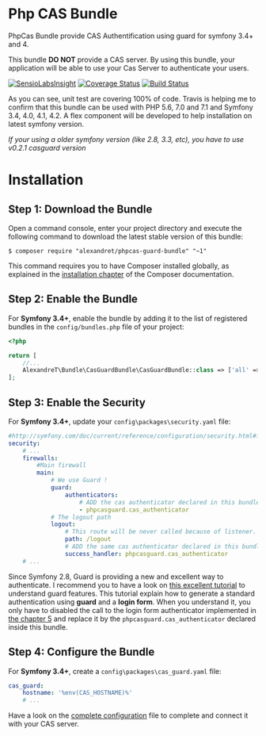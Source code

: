 Php CAS Bundle 
==============

PhpCas Bundle provide CAS Authentification using guard for symfony 3.4+ and 4.

This bundle **DO NOT** provide a CAS server. By using this bundle, your application will be able to use your Cas Server
to authenticate your users.  

[![SensioLabsInsight](https://insight.sensiolabs.com/projects/cb0f5515-dc7a-4295-9faa-83e81fc1e23b/mini.png)](https://insight.sensiolabs.com/projects/cb0f5515-dc7a-4295-9faa-83e81fc1e23b)
[![Coverage Status](https://coveralls.io/repos/github/Alexandre-T/casguard/badge.svg?branch=dev)](https://coveralls.io/github/Alexandre-T/casguard?branch=master)
[![Build Status](https://travis-ci.org/Alexandre-T/casguard.svg?branch=dev)](https://travis-ci.org/Alexandre-T/casguard)

As you can see, unit test are covering 100% of code. 
Travis is helping me to confirm that this bundle can be used with PHP 5.6, 7.0 and 7.1 and 
Symfony 3.4, 4.0, 4.1, 4.2. A flex component will be developed to help installation on latest symfony version.
 
*If your using a older symfony version (like 2.8, 3.3, etc), you have to use v0.2.1 casguard version*  

Installation
============

Step 1: Download the Bundle
---------------------------

Open a command console, enter your project directory and execute the
following command to download the latest stable version of this bundle:

```console
$ composer require "alexandret/phpcas-guard-bundle" "~1"
```

This command requires you to have Composer installed globally, as explained
in the [installation chapter](https://getcomposer.org/doc/00-intro.md)
of the Composer documentation.

Step 2: Enable the Bundle
-------------------------

For **Symfony 3.4+**, enable the bundle by adding it to the list of registered bundles
in the `config/bundles.php` file of your project:

```php
<?php

return [
    //...
    AlexandreT\Bundle\CasGuardBundle\CasGuardBundle::class => ['all' => true],
];
```

Step 3: Enable the Security
----------------------------

For **Symfony 3.4+**, update your `config\packages\security.yaml` file:

```yaml
#http://symfony.com/doc/current/reference/configuration/security.html#full-default-configuration
security:
    # ...
    firewalls:
        #Main firewall
        main:
            # We use Guard !
            guard:
                authenticators:
                    # ADD the cas authenticator declared in this bundle
                    - phpcasguard.cas_authenticator
            # The logout path
            logout:
                # This route will be never called because of listener. It will catch it and redirect user.                
                path: /logout
                # ADD the same cas authenticator declared in this bundle to activate logout function
                success_handler: phpcasguard.cas_authenticator  
    # ...

```

Since Symfony 2.8, Guard is providing a new and excellent way to authenticate. I recommend you to have a look 
on [this excellent tutorial](https://knpuniversity.com/screencast/symfony-security) to understand guard features.
This tutorial explain how to generate a standard authentication using **guard** and a **login form**. When you 
understand it, you only have to disabled the call to the login form authenticator implemented in 
[the chapter 5](https://knpuniversity.com/screencast/symfony-security/login-form-authenticator) and replace it by 
the `phpcasguard.cas_authenticator` declared inside this bundle. 

Step 4: Configure the Bundle
----------------------------

For **Symfony 3.4+**, create a `config\packages\cas_guard.yaml` file:

```yaml
cas_guard:
    hostname: '%env(CAS_HOSTNAME)%'
    # ...
```

Have a look on the [complete configuration](./Resources/doc/configuration.md) file to complete and 
connect it with your CAS server. 
